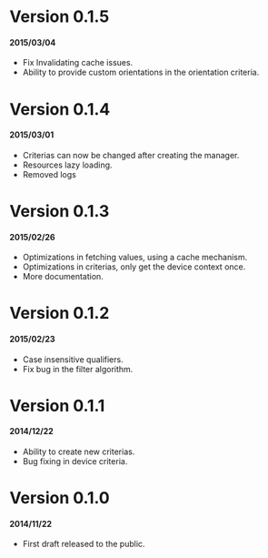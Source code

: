 # Version 0.1.5

#### 2015/03/04

 - Fix Invalidating cache issues.
 - Ability to provide custom orientations in the orientation criteria.

# Version 0.1.4

#### 2015/03/01

 - Criterias can now be changed after creating the manager.
 - Resources lazy loading.
 - Removed logs

# Version 0.1.3

#### 2015/02/26

 - Optimizations in fetching values, using a cache mechanism.
 - Optimizations in criterias, only get the device context once.
 - More documentation.

# Version 0.1.2

#### 2015/02/23

 - Case insensitive qualifiers.
 - Fix bug in the filter algorithm.
 
# Version 0.1.1

#### 2014/12/22

 - Ability to create new criterias.
 - Bug fixing in device criteria.

# Version 0.1.0

#### 2014/11/22

 - First draft released to the public.